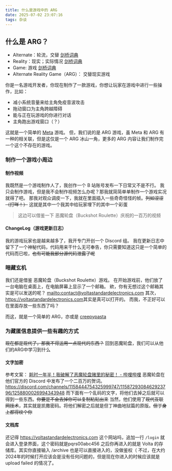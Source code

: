 ```yaml
---
title: 什么是游戏中的 ARG
date: 2025-07-02 23:07:16
tags: 杂谈
---
```


## 什么是 ARG？
- Alternate：轮流，交替 [剑桥词典](https://dictionary.cambridge.org/zhs/%E8%AF%8D%E5%85%B8/%E8%8B%B1%E8%AF%AD-%E6%B1%89%E8%AF%AD-%E7%AE%80%E4%BD%93/alternate?q=Alternate)
- Reality：现实；实际情况 [剑桥词典](https://dictionary.cambridge.org/zhs/%E8%AF%8D%E5%85%B8/%E8%8B%B1%E8%AF%AD-%E6%B1%89%E8%AF%AD-%E7%AE%80%E4%BD%93/reality?q=Reality)
- Game: 游戏 [剑桥词典](https://dictionary.cambridge.org/zhs/%E8%AF%8D%E5%85%B8/%E8%8B%B1%E8%AF%AD-%E6%B1%89%E8%AF%AD-%E7%AE%80%E4%BD%93/game?q=Game)
- Alternate Reality Game（ARG）： 交替现实游戏

你是一名游戏开发者，你现在制作了一款游戏，你想让玩家在游戏中进行一些操作，比如：
- 减小系统音量来给主角免疫音波攻击
- 拖动窗口为主角跨越障碍
- 能与正在玩游戏的你进行对话
- 主角跑出游戏窗口（？）

这就是一个简单的 [Meta](https://blog.ymbit.cn/archives/oneshot/#Meta%E6%B8%B8%E6%88%8F%EF%BC%88%E5%85%83%E6%B8%B8%E6%88%8F%EF%BC%89%E6%98%AF%E4%BB%80%E4%B9%88) 游戏。
但，我们说的是 ARG 游戏，虽 Meta 和 ARG 有一种的相关联，但是这仅是一个 ARG 冰山一角，更多的 ARG 内容让我们制作完一个这个不存在的游戏。

### 制作一个游戏小周边
#### 制作视频
我既然是一个游戏制作人了，我创作一个 B 站账号发布一下日常又不是不行。
我只会制作游戏，但是我不会制作视频怎么办呢？那我就简简单单制作一个游戏实况就得了吧。
那我对观众调皮一下，我就在里面插入一些奇奇怪怪的帧。~~列如涩涩（打咩！）~~ 
这就是其中一个我其中给玩家埋下的其中一个彩蛋
> 这边可以借鉴一下 恶魔轮盘（Buckshot Roulette）庆祝的一百万的视频
#### ChangeLog（游戏更新日志）
我的游戏玩家也是越来越多了，我开专门开创一个 Discord 组。
我在更新日志中留下了一个神秘代码，代码用来干什么无可奉告，你只需要知道这只是一个简单的代码而已啦，~~也有可能我部分源代码泄露了呢~~
### 暗藏玄机
我们还是借鉴 恶魔轮盘（Buckshot Roulette）游戏。
在开始游戏前，他们放了一台电脑在桌面上，在电脑屏幕上显示了一个邮箱。
欸，你有无想过这个邮箱其实是可以发送的呢？
<mailto:contact@voltastandardelectronics.com>
其次，<https://voltastandardelectronics.com>其实是真可以打开的。
而我，不正好可以在里面存放一些东西了吗？

而这，就是一个简单的 ARG，亦或是 [creepypasta](https://zh.wikipedia.org/wiki/Creepypasta)

### 为藏匿信息提供一些有趣的方式
~~现在都是现代了，那我不得运用一点现代的东西？~~
回到恶魔轮盘，我们可以从他们的ARG中学习到什么
#### 文字加密
参考文案：
[耗时一年半！我破解了恶魔轮盘赌里的秘密！ - 哔哩哔哩](https://www.bilibili.com/video/BV1aNNnzMEKB)
恶魔轮盘在他们官方的 Discord 中发布了一个二百万的贺词。
<https://discord.com/channels/1158444754325999747/1158729308462923796/1258800026994343948>
而下面有一个乱码的文字，将他们去掉之后就可以得到一些东西。~~你要是不会去掉你可以复制粘贴出来~~
当然，他们使用了~~现代互联网技术~~，其实就是凯撒密码。将他们解密之后就是但丁神曲地狱篇的原版。~~但丁身上都得纹个你~~
#### 文档库
还记得 <https://voltastandardelectronics.com> 这个网站吗，追加一行 `/login` 就会进入登录界面，这个密码就是<span class="heimu" title="怎么知道的就别说出来了（">pqrs00abc456</span>
之后你再进入的就是 Volta 的存储库。<span class="heimu" title="你知道的太多了">其实你直接输入 /archive 也是可以直接进入的，没做鉴权（</span>
不过，在大约2024年的时候打开应该会是没有任何问题的，但是现在你进入的时候应该就是 upload failed 的情况了。
